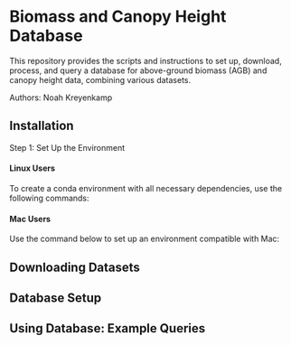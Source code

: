 # Biomass and Canopy Height Database
This repository provides the scripts and instructions to set up, download, process, and query a database for above-ground biomass (AGB) and canopy height data, combining various datasets.

Authors: Noah Kreyenkamp


## Installation

Step 1: Set Up the Environment

#### Linux Users

To create a conda environment with all necessary dependencies, use the following commands:


#### Mac Users

Use the command below to set up an environment compatible with Mac:

## Downloading Datasets

## Database Setup

## Using Database: Example Queries
